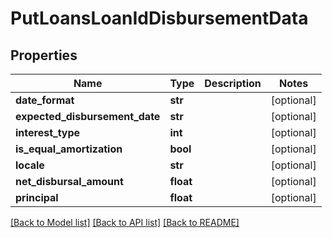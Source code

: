 # PutLoansLoanIdDisbursementData

## Properties
Name | Type | Description | Notes
------------ | ------------- | ------------- | -------------
**date_format** | **str** |  | [optional] 
**expected_disbursement_date** | **str** |  | [optional] 
**interest_type** | **int** |  | [optional] 
**is_equal_amortization** | **bool** |  | [optional] 
**locale** | **str** |  | [optional] 
**net_disbursal_amount** | **float** |  | [optional] 
**principal** | **float** |  | [optional] 

[[Back to Model list]](../README.md#documentation-for-models) [[Back to API list]](../README.md#documentation-for-api-endpoints) [[Back to README]](../README.md)

